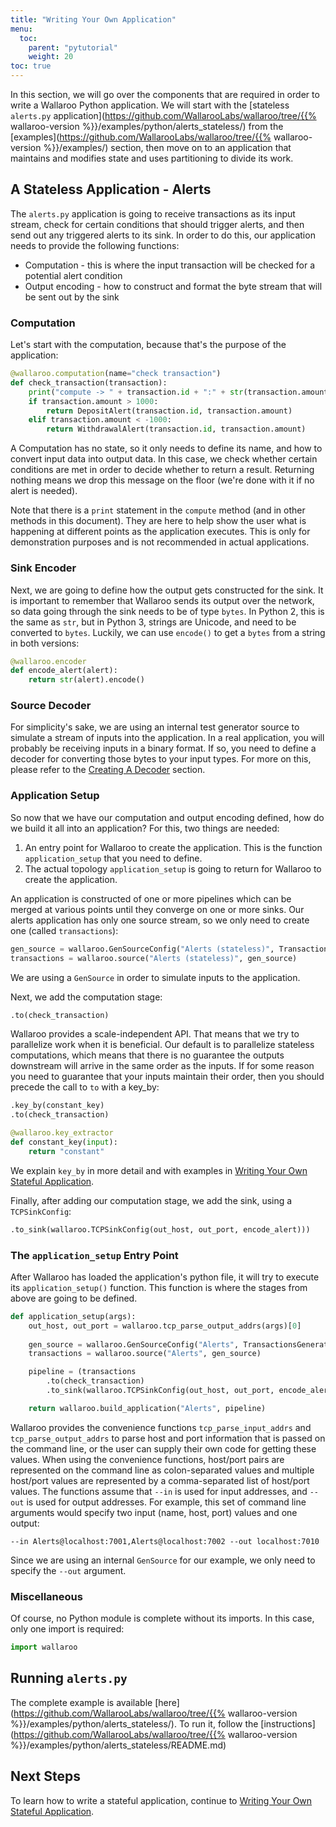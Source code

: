 ```yaml
---
title: "Writing Your Own Application"
menu:
  toc:
    parent: "pytutorial"
    weight: 20
toc: true
---
```

In this section, we will go over the components that are required in order to write a Wallaroo Python application. We will start with the [stateless `alerts.py` application](https://github.com/WallarooLabs/wallaroo/tree/{{% wallaroo-version %}}/examples/python/alerts_stateless/) from the [examples](https://github.com/WallarooLabs/wallaroo/tree/{{% wallaroo-version %}}/examples/) section, then move on to an application that maintains and modifies state and uses partitioning to divide its work.

## A Stateless Application - Alerts

The `alerts.py` application is going to receive transactions as its input stream, check for certain conditions that should trigger alerts, and then send out any triggered alerts to its sink. In order to do this, our application needs to provide the following functions:

* Computation - this is where the input transaction will be checked for a potential alert condition
* Output encoding - how to construct and format the byte stream that will be sent out by the sink

### Computation

Let's start with the computation, because that's the purpose of the application:

```python
@wallaroo.computation(name="check transaction")
def check_transaction(transaction):
    print("compute -> " + transaction.id + ":" + str(transaction.amount))
    if transaction.amount > 1000:
        return DepositAlert(transaction.id, transaction.amount)
    elif transaction.amount < -1000:
        return WithdrawalAlert(transaction.id, transaction.amount)
```

A Computation has no state, so it only needs to define its name, and how to convert input data into output data. In this case, we check whether certain conditions are met in order to decide whether to return a result. Returning nothing means we drop this message on the floor (we're done with it if no alert is needed).

Note that there is a `print` statement in the `compute` method (and in other methods in this document). They are here to help show the user what is happening at different points as the application executes. This is only for demonstration purposes and is not recommended in actual applications.

### Sink Encoder

Next, we are going to define how the output gets constructed for the sink. It is important to remember that Wallaroo sends its output over the network, so data going through the sink needs to be of type `bytes`. In Python 2, this is the same as `str`, but in Python 3, strings are Unicode, and need to be converted to `bytes`. Luckily, we can use `encode()` to get a `bytes` from a string in both versions:

```python
@wallaroo.encoder
def encode_alert(alert):
    return str(alert).encode()
```

### Source Decoder

For simplicity's sake, we are using an internal test generator source to simulate a stream of inputs into the application. In a real application, you will probably be receiving inputs in a binary format. If so, you need to define a decoder for converting those bytes to your input types. For more on this, please refer to the [Creating A Decoder](/python-tutorial/tcp-decoders-and-encoders/#creating-a-decoder) section.

### Application Setup

So now that we have our computation and output encoding defined, how do we build it all into an application?
For this, two things are needed:
1. An entry point for Wallaroo to create the application. This is the function `application_setup` that you need to define.
2. The actual topology `application_setup` is going to return for Wallaroo to create the application.

An application is constructed of one or more pipelines which can be merged at various points until they converge on one or more sinks. Our alerts application has only one source stream, so we only need to create one (called `transactions`):

```python
gen_source = wallaroo.GenSourceConfig("Alerts (stateless)", TransactionsGenerator())
transactions = wallaroo.source("Alerts (stateless)", gen_source)
```

We are using a `GenSource` in order to simulate inputs to the application.

Next, we add the computation stage:

```python
.to(check_transaction)
```

Wallaroo provides a scale-independent API. That means that we try to parallelize work when it is beneficial. Our default is to parallelize stateless computations, which means that there is no guarantee the outputs downstream will arrive in the same order as the inputs. If for some reason you need to guarantee that your inputs maintain their order, then you should precede the call to `to` with a key_by:

```python
.key_by(constant_key)
.to(check_transaction)

@wallaroo.key_extractor
def constant_key(input):
    return "constant"
```

We explain `key_by` in more detail and with examples in [Writing Your Own Stateful Application](/python-tutorial/writing-your-own-stateful-application/). 

Finally, after adding our computation stage, we add the sink, using a `TCPSinkConfig`:

```python
.to_sink(wallaroo.TCPSinkConfig(out_host, out_port, encode_alert)))
```

### The `application_setup` Entry Point

After Wallaroo has loaded the application's python file, it will try to execute its `application_setup()` function. This function is where the stages from above are going to be defined.

```python
def application_setup(args):
    out_host, out_port = wallaroo.tcp_parse_output_addrs(args)[0]
    
    gen_source = wallaroo.GenSourceConfig("Alerts", TransactionsGenerator())
    transactions = wallaroo.source("Alerts", gen_source)

    pipeline = (transactions
        .to(check_transaction)
        .to_sink(wallaroo.TCPSinkConfig(out_host, out_port, encode_alert)))

    return wallaroo.build_application("Alerts", pipeline)
```

Wallaroo provides the convenience functions `tcp_parse_input_addrs` and `tcp_parse_output_addrs` to parse host and port information that is passed on the command line, or the user can supply their own code for getting these values. When using the convenience functions, host/port pairs are represented on the command line as colon-separated values and multiple host/port values are represented by a comma-separated list of host/port values. The functions assume that `--in` is used for input addresses, and `--out` is used for output addresses. For example, this set of command line arguments would specify two input (name, host, port) values and one output:

```
--in Alerts@localhost:7001,Alerts@localhost:7002 --out localhost:7010
```

Since we are using an internal `GenSource` for our example, we only need to specify the `--out` argument.

### Miscellaneous

Of course, no Python module is complete without its imports. In this case, only one import is required:

```python
import wallaroo
```

## Running `alerts.py`

The complete example is available [here](https://github.com/WallarooLabs/wallaroo/tree/{{% wallaroo-version %}}/examples/python/alerts_stateless/). To run it, follow the [instructions](https://github.com/WallarooLabs/wallaroo/tree/{{% wallaroo-version %}}/examples/python/alerts_stateless/README.md)

## Next Steps

To learn how to write a stateful application, continue to [Writing Your Own Stateful Application](/python-tutorial/writing-your-own-stateful-application/).
